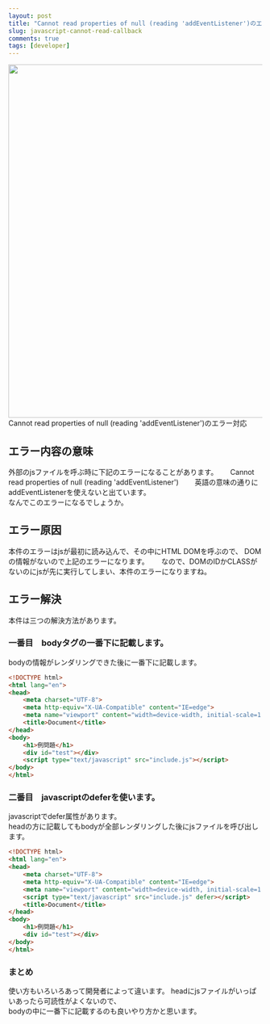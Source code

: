 ```yaml
---
layout: post
title: "Cannot read properties of null (reading 'addEventListener')のエラー対応"
slug: javascript-cannot-read-callback
comments: true
tags: [developer]
---
```

<img src="https://drive.google.com/uc?export=view&id=1u7BSBIt1dMa6djlVbF-VmF72fTZ1X3TL"  width="700">
Cannot read properties of null (reading 'addEventListener')のエラー対応    

## エラー内容の意味
外部のjsファイルを呼ぶ時に下記のエラーになることがあります。　　
Cannot read properties of null (reading 'addEventListener')　　
英語の意味の通りにaddEventListenerを使えないと出ています。  
なんでこのエラーになるでしょうか。  

## エラー原因
本件のエラーはjsが最初に読み込んで、その中にHTML DOMを呼ぶので、
DOMの情報がないので上記のエラーになります。　　
なので、DOMのIDかCLASSがないのにjsが先に実行してしまい、本件のエラーになりますね。  

## エラー解決
本件は三つの解決方法があります。  

### 一番目　bodyタグの一番下に記載します。
bodyの情報がレンダリングできた後に一番下に記載します。  
```html
<!DOCTYPE html>
<html lang="en">
<head>
    <meta charset="UTF-8">
    <meta http-equiv="X-UA-Compatible" content="IE=edge">
    <meta name="viewport" content="width=device-width, initial-scale=1.0">
    <title>Document</title>
</head>
<body>
    <h1>例問題</h1>
    <div id="test"></div>
    <script type="text/javascript" src="include.js"></script>
</body>
</html>
```


### 二番目　javascriptのdeferを使います。
javascriptでdefer属性があります。  
headの方に記載してもbodyが全部レンダリングした後にjsファイルを呼び出します。  
```html
<!DOCTYPE html>
<html lang="en">
<head>
    <meta charset="UTF-8">
    <meta http-equiv="X-UA-Compatible" content="IE=edge">
    <meta name="viewport" content="width=device-width, initial-scale=1.0">
    <script type="text/javascript" src="include.js" defer></script>
    <title>Document</title>
</head>
<body>
    <h1>例問題</h1>
    <div id="test"></div>
</body>
</html>
```

### まとめ
使い方もいろいろあって開発者によって違います。
headにjsファイルがいっぱいあったら可読性がよくないので、  
bodyの中に一番下に記載するのも良いやり方かと思います。  